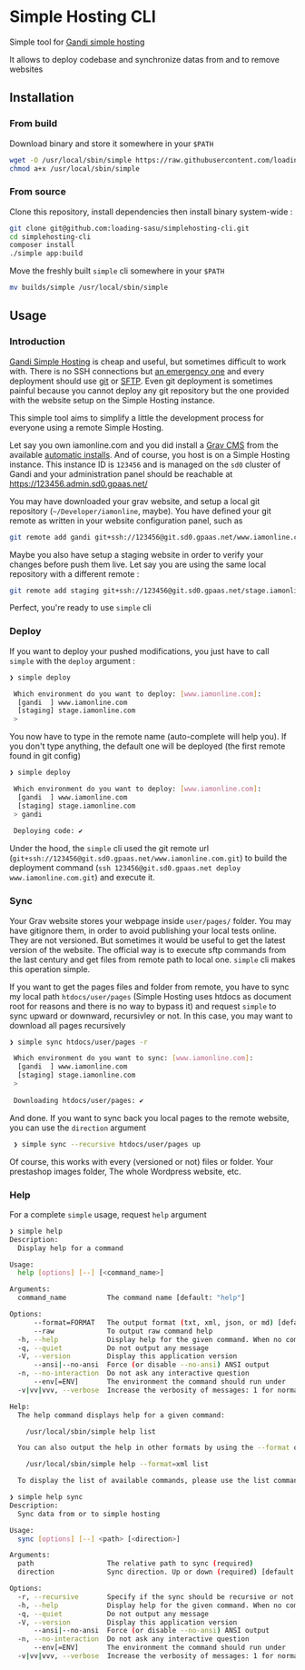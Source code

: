# Simple Hosting CLI

Simple tool for [Gandi simple hosting](https://www.gandi.net/en/simple-hosting)

It allows to deploy codebase and synchronize datas from and to remove websites



## Installation

### From build

Download binary and store it somewhere in your `$PATH`

```bash
wget -O /usr/local/sbin/simple https://raw.githubusercontent.com/loading-sasu/simplehosting-cli/master/builds/simple
chmod a+x /usr/local/sbin/simple
```

### From source

Clone this repository, install dependencies then install binary system-wide :

```bash
git clone git@github.com:loading-sasu/simplehosting-cli.git
cd simplehosting-cli
composer install
./simple app:build
```

Move the freshly built `simple` cli somewhere in your `$PATH`

```bash
mv builds/simple /usr/local/sbin/simple
```



## Usage

### Introduction

[Gandi Simple Hosting](https://www.gandi.net/en/simple-hosting) is cheap and useful, but sometimes difficult to work with. There is no SSH connections but [an emergency one](https://docs.gandi.net/en/simple_hosting/connection/ssh.html) and every deployment should use [git](https://docs.gandi.net/en/simple_hosting/connection/git.html) or [SFTP](https://docs.gandi.net/en/simple_hosting/connection/sftp.html). Even git deployment is sometimes painful because you cannot deploy any git repository but the one provided with the website setup on the Simple Hosting instance.

This simple tool aims to simplify a little the development process for everyone using a remote Simple Hosting.

Let say you own iamonline.com and you did install a [Grav CMS](https://getgrav.org/) from the available [automatic installs](https://docs.gandi.net/en/simple_hosting/one_click/index.html). And of course, you host is on a Simple Hosting instance.
This instance ID is `123456` and is managed on the `sd0` cluster of Gandi and your administration panel should be reachable at https://123456.admin.sd0.gpaas.net/

You may have downloaded your grav website, and setup a local git repository (`~/Developer/iamonline`, maybe). 
You have defined your git remote as written in your website configuration panel, such as
```bash
git remote add gandi git+ssh://123456@git.sd0.gpaas.net/www.iamonline.com.git
```

Maybe you also have setup a staging website in order to verify your changes before push them live. Let say you are using the same local repository with a different remote :
```bash
git remote add staging git+ssh://123456@git.sd0.gpaas.net/stage.iamonline.com.git
```

Perfect, you're ready to use `simple` cli

### Deploy

If you want to deploy your pushed modifications, you just have to call `simple` with the `deploy` argument :

```bash
❯ simple deploy

 Which environment do you want to deploy: [www.iamonline.com]:
  [gandi  ] www.iamonline.com
  [staging] stage.iamonline.com
 >
```

You now have to type in the remote name (auto-complete will help you). If you don't type anything, the default one will be deployed (the first remote found in git config)

```bash
❯ simple deploy

 Which environment do you want to deploy: [www.iamonline.com]:
  [gandi  ] www.iamonline.com
  [staging] stage.iamonline.com
 > gandi
 
 Deploying code: ✔
```

Under the hood, the `simple` cli used the git remote url (`git+ssh://123456@git.sd0.gpaas.net/www.iamonline.com.git`) to build the deployment command (`ssh 123456@git.sd0.gpaas.net deploy www.iamonline.com.git`) and execute it.

### Sync

Your Grav website stores your webpage inside `user/pages/` folder. You may have gitignore them, in order to avoid publishing your local tests online. They are not versioned. But sometimes it would be useful to get the latest version of the website. The official way is to execute sftp commands from the last century and get files from remote path to local one. `simple` cli makes this operation simple. 

If you want to get the pages files and folder from remote, you have to sync my local path `htdocs/user/pages` (Simple Hosting uses htdocs as document root for reasons and there is no way to bypass it) and request `simple` to sync upward or downward, recursivley or not. In this case, you may want to download all pages recursively

```bash
❯ simple sync htdocs/user/pages -r

 Which environment do you want to sync: [www.iamonline.com]:
  [gandi  ] www.iamonline.com
  [staging] stage.iamonline.com
 >
 
 Downloading htdocs/user/pages: ✔
```

And done. If you want to sync back you local pages to the remote website, you can use the `direction` argument

```bash
 ❯ simple sync --recursive htdocs/user/pages up
```

Of course, this works with every (versioned or not) files or folder. Your prestashop images folder, The whole Wordpress website, etc.

### Help

For a complete `simple` usage, request `help` argument

```bash
❯ simple help
Description:
  Display help for a command

Usage:
  help [options] [--] [<command_name>]

Arguments:
  command_name          The command name [default: "help"]

Options:
      --format=FORMAT   The output format (txt, xml, json, or md) [default: "txt"]
      --raw             To output raw command help
  -h, --help            Display help for the given command. When no command is given display help for the list command
  -q, --quiet           Do not output any message
  -V, --version         Display this application version
      --ansi|--no-ansi  Force (or disable --no-ansi) ANSI output
  -n, --no-interaction  Do not ask any interactive question
      --env[=ENV]       The environment the command should run under
  -v|vv|vvv, --verbose  Increase the verbosity of messages: 1 for normal output, 2 for more verbose output and 3 for debug

Help:
  The help command displays help for a given command:

    /usr/local/sbin/simple help list

  You can also output the help in other formats by using the --format option:

    /usr/local/sbin/simple help --format=xml list

  To display the list of available commands, please use the list command.

```

```bash
❯ simple help sync
Description:
  Sync data from or to simple hosting

Usage:
  sync [options] [--] <path> [<direction>]

Arguments:
  path                  The relative path to sync (required)
  direction             Sync direction. Up or down (required) [default: "down"]

Options:
  -r, --recursive       Specify if the sync should be recursive or not (optional)
  -h, --help            Display help for the given command. When no command is given display help for the list command
  -q, --quiet           Do not output any message
  -V, --version         Display this application version
      --ansi|--no-ansi  Force (or disable --no-ansi) ANSI output
  -n, --no-interaction  Do not ask any interactive question
      --env[=ENV]       The environment the command should run under
  -v|vv|vvv, --verbose  Increase the verbosity of messages: 1 for normal output, 2 for more verbose output and 3 for debug

```

